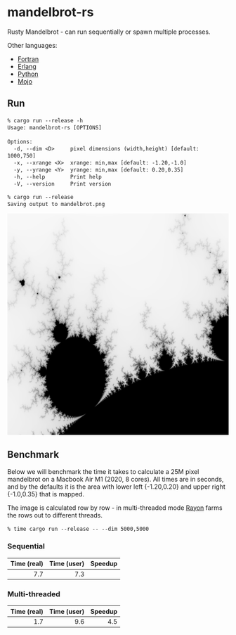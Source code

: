 mandelbrot-rs
==============

Rusty Mandelbrot - can run sequentially or spawn multiple processes.

Other languages:
* [Fortran](https://github.com/jesper-olsen/mandelbrot-f) 
* [Erlang](https://github.com/jesper-olsen/mandelbrot_erl) 
* [Python](https://github.com/jesper-olsen/mandelbrot-py) 
* [Mojo](https://github.com/jesper-olsen/mandelbrot-mojo) 




Run
-----

```
% cargo run --release -h
Usage: mandelbrot-rs [OPTIONS]

Options:
  -d, --dim <D>     pixel dimensions (width,height) [default: 1000,750]
  -x, --xrange <X>  xrange: min,max [default: -1.20,-1.0]
  -y, --yrange <Y>  yrange: min,max [default: 0.20,0.35]
  -h, --help        Print help
  -V, --version     Print version
```

```
% cargo run --release
Saving output to mandelbrot.png
```
![PNG](https://raw.githubusercontent.com/jesper-olsen/mandelbrot-rs/master/mandelbrot.png) 

Benchmark
---------

Below we will benchmark the time it takes to calculate a 25M pixel mandelbrot on a Macbook Air M1 (2020, 8 cores). All times are in seconds, and by the defaults it is the area with lower left {-1.20,0.20} and upper right {-1.0,0.35} that is mapped.

The image is calculated row by row - in multi-threaded mode 
[Rayon](https://docs.rs/rayon/latest/rayon/) farms the rows out to different threads.

```
% time cargo run --release -- --dim 5000,5000 
```

### Sequential 

| Time (real) | Time (user) | Speedup |
| ---------:  | ----------: | ------: |
| 7.7         | 7.3         |         |

### Multi-threaded 

| Time (real) | Time (user) | Speedup |
| ---------:  | ----------: | ------: |
| 1.7         | 9.6         | 4.5     |

